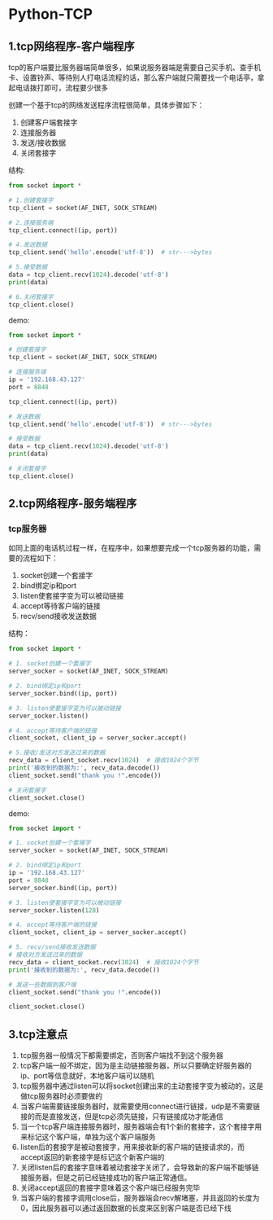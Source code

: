 # Python-TCP

## 1.tcp网络程序-客户端程序

tcp的客户端要比服务器端简单很多，如果说服务器端是需要自己买手机、查手机卡、设置铃声、等待别人打电话流程的话，那么客户端就只需要找一个电话亭，拿起电话拨打即可，流程要少很多

创建一个基于tcp的网络发送程序流程很简单，具体步骤如下：

1. 创建客户端套接字
2. 连接服务器
3. 发送/接收数据
4. 关闭套接字

结构:

```python
from socket import *

# 1.创建套接字
tcp_client = socket(AF_INET, SOCK_STREAM)

# 2.连接服务端
tcp_client.connect((ip, port))

# 4.发送数据
tcp_client.send('hello'.encode('utf-8'))  # str--->bytes

# 5.接受数据
data = tcp_client.recv(1024).decode('utf-8')
print(data)

# 6.关闭套接字
tcp_client.close()
```

demo:

```python
from socket import *

# 创建套接字
tcp_client = socket(AF_INET, SOCK_STREAM)

# 连接服务端
ip = '192.168.43.127'
port = 8848

tcp_client.connect((ip, port))

# 发送数据
tcp_client.send('hello'.encode('utf-8'))  # str--->bytes

# 接受数据
data = tcp_client.recv(1024).decode('utf-8')
print(data)

# 关闭套接字
tcp_client.close()
```



## 2.tcp网络程序-服务端程序

### tcp服务器

如同上面的电话机过程一样，在程序中，如果想要完成一个tcp服务器的功能，需要的流程如下：

1. socket创建一个套接字
2. bind绑定ip和port
3. listen使套接字变为可以被动链接
4. accept等待客户端的链接
5. recv/send接收发送数据

结构：

```python
from socket import *

# 1. socket创建一个套接字
server_socker = socket(AF_INET, SOCK_STREAM)

# 2. bind绑定ip和port
server_socker.bind((ip, port))

# 3. listen使套接字变为可以被动链接
server_socker.listen()

# 4. accept等待客户端的链接
client_socket, client_ip = server_socker.accept()

# 5.接收/发送对方发送过来的数据
recv_data = client_socket.recv(1024)  # 接收1024个字节
print('接收到的数据为:', recv_data.decode())
client_socket.send("thank you !".encode())

# 关闭套接字
client_socket.close()
```

demo:

```python
from socket import *

# 1. socket创建一个套接字
server_socker = socket(AF_INET, SOCK_STREAM)

# 2. bind绑定ip和port
ip = '192.168.43.127'
port = 8848
server_socker.bind((ip, port))

# 3. listen使套接字变为可以被动链接
server_socker.listen(128)

# 4. accept等待客户端的链接
client_socket, client_ip = server_socker.accept()

# 5. recv/send接收发送数据
# 接收对方发送过来的数据
recv_data = client_socket.recv(1024)  # 接收1024个字节
print('接收到的数据为:', recv_data.decode())

# 发送一些数据到客户端
client_socket.send("thank you !".encode())

client_socket.close()
```



## 3.tcp注意点

1. tcp服务器一般情况下都需要绑定，否则客户端找不到这个服务器
2. tcp客户端一般不绑定，因为是主动链接服务器，所以只要确定好服务器的ip、port等信息就好，本地客户端可以随机
3. tcp服务器中通过listen可以将socket创建出来的主动套接字变为被动的，这是做tcp服务器时必须要做的
4. 当客户端需要链接服务器时，就需要使用connect进行链接，udp是不需要链接的而是直接发送，但是tcp必须先链接，只有链接成功才能通信
5. 当一个tcp客户端连接服务器时，服务器端会有1个新的套接字，这个套接字用来标记这个客户端，单独为这个客户端服务
6. listen后的套接字是被动套接字，用来接收新的客户端的链接请求的，而accept返回的新套接字是标记这个新客户端的
7. 关闭listen后的套接字意味着被动套接字关闭了，会导致新的客户端不能够链接服务器，但是之前已经链接成功的客户端正常通信。
8. 关闭accept返回的套接字意味着这个客户端已经服务完毕
9. 当客户端的套接字调用close后，服务器端会recv解堵塞，并且返回的长度为0，因此服务器可以通过返回数据的长度来区别客户端是否已经下线

